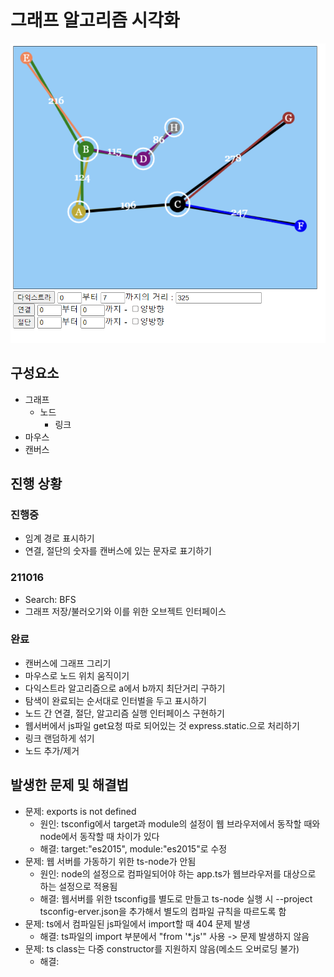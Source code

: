# 그래프 알고리즘 시각화
![image](./demo.png)

## 구성요소
- 그래프
	- 노드
		- 링크
- 마우스
- 캔버스

## 진행 상황

### 진행중
- 임계 경로 표시하기
- 연결, 절단의 숫자를 캔버스에 있는 문자로 표기하기
### 211016
- Search: BFS
- 그래프 저장/불러오기와 이를 위한 오브젝트 인터페이스

### 완료
- 캔버스에 그래프 그리기
- 마우스로 노드 위치 움직이기
- 다익스트라 알고리즘으로 a에서 b까지 최단거리 구하기
- 탐색이 완료되는 순서대로 인터벌을 두고 표시하기
- 노드 간 연결, 절단, 알고리즘 실행 인터페이스 구현하기
- 웹서버에서 js파일 get요청 따로 되어있는 것 express.static.으로 처리하기
- 링크 랜덤하게 섞기
- 노드 추가/제거

## 발생한 문제 및 해결법
- 문제: exports is not defined
	- 원인: tsconfig에서  target과 module의 설정이 웹 브라우저에서 동작할 때와 node에서 동작할 때 차이가 있다
	- 해결: target:"es2015", module:"es2015"로 수정
- 문제: 웹 서버를 가동하기 위한 ts-node가 안됨
	- 원인: node의 설정으로 컴파일되어야 하는 app.ts가 웹브라우저를 대상으로 하는 설정으로 적용됨
	- 해결: 웹서버를 위한 tsconfig를 별도로 만들고 ts-node 실행 시 --project tsconfig-erver.json을 추가해서 별도의 컴파일 규칙을 따르도록 함
- 문제: ts에서 컴파일된 js파일에서 import할 때 404 문제 발생
	- 해결: ts파일의 import 부분에서 "from '*.js'" 사용 -> 문제 발생하지 않음
- 문제: ts class는 다중 constructor를 지원하지 않음(메소드 오버로딩 불가)
	- 해결: 